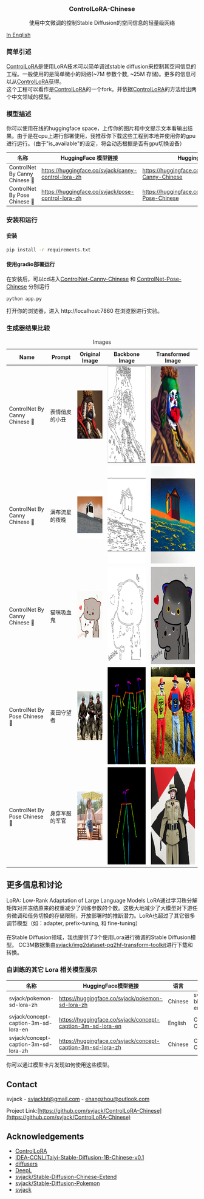 <!-- PROJECT LOGO -->
<br />
<p align="center">
  <h3 align="center">ControlLoRA-Chinese</h3>

  <p align="center">
   		 使用中文微调的控制Stable Diffusion的空间信息的轻量级网络
    <br />
  </p>
</p>

[In English](README_EN.md)

### 简单引述
[ControlLoRA](https://github.com/HighCWu/ControlLoRA)是使用LoRA技术可以简单调试stable diffusion来控制其空间信息的工程。一般使用的是简单微小的网络(~7M 参数个数, ~25M 存储)。更多的信息可以从[ControlLoRA](https://github.com/HighCWu/ControlLoRA)获得。<br/>
这个工程可以看作是[ControlLoRA](https://github.com/HighCWu/ControlLoRA)的一个fork。并依据[ControlLoRA](https://github.com/HighCWu/ControlLoRA)的方法给出两个中文领域的模型。<br/>

### 模型描述
你可以使用在线的huggingface space，上传你的图片和中文提示文本看输出结果。由于是在cpu上进行部署使用，我推荐你下载这些工程到本地并使用你的gpu进行运行。（由于"is_available"的设定，将会动态根据是否有gpu切换设备）

|名称 |HuggingFace 模型链接| HuggingFace 空间链接|
|---------|--------|-------|
|ControlNet By Canny Chinese 🔪| https://huggingface.co/svjack/canny-control-lora-zh | https://huggingface.co/spaces/svjack/ControlNet-Canny-Chinese |
|ControlNet By Pose Chinese 🏃| https://huggingface.co/svjack/pose-control-lora-zh | https://huggingface.co/spaces/svjack/ControlNet-Pose-Chinese |

### 安装和运行

#### 安装
```bash
pip install -r requirements.txt
```

#### 使用gradio部署运行
在安装后，可以cd进入[ControlNet-Canny-Chinese](ControlNet-Canny-Chinese) 和 [ControlNet-Pose-Chinese](ControlNet-Pose-Chinese) 分别运行
```bash
python app.py
```

打开你的浏览器，进入 http://localhost:7860 在浏览器进行实验。

<!--
'''
表情俏皮的小丑
满布流星的夜晚
猫咪吸血鬼
'''

'''
麦田守望者
身穿军服的军官
'''
-->

### 生成器结果比较
<table><caption>Images</caption>
<thead>
<tr>
<th>Name</th>
<th>Prompt</th>
<th colspan="1">Original Image</th>
<th colspan="1">Backbone Image</th>
<th colspan="1">Transformed Image</th>
</tr>
</thead>
<tbody>
<tr>
<td>ControlNet By Canny Chinese 🔪</td>
<td>表情俏皮的小丑</td>
<td><img src="imgs/Protector_Cromwell_style.png" alt="Girl in a jacket" width="128" height="128"></td>
<td><img src="imgs/cromwell_backbone.png" alt="Girl in a jacket" width="256" height="256"></td>
<td><img src="imgs/cromwell_clown.png" alt="Girl in a jacket" width="256" height="256"></td>
</tr>

<tr>
<td>ControlNet By Canny Chinese 🔪</td>
<td>满布流星的夜晚</td>
<td><img src="imgs/window.png" alt="Girl in a jacket" width="128" height="128"></td>
<td><img src="imgs/window_backbone.png" alt="Girl in a jacket" width="256" height="256"></td>
<td><img src="imgs/window_in_night.png" alt="Girl in a jacket" width="256" height="256"></td>
</tr>

<tr>
<td>ControlNet By Canny Chinese 🔪</td>
<td>猫咪吸血鬼</td>
<td><img src="imgs/cat.gif" alt="Girl in a jacket" width="128" height="128"></td>
<td><img src="imgs/cat_backbone.png" alt="Girl in a jacket" width="256" height="256"></td>
<td><img src="imgs/vampire_cat.png" alt="Girl in a jacket" width="256" height="256"></td>
</tr>

<tr>
<td>ControlNet By Pose Chinese 🏃</td>
<td>麦田守望者</td>
<td><img src="imgs/war.jpg" alt="Girl in a jacket" width="128" height="128"></td>
<td><img src="imgs/war_pose.png" alt="Girl in a jacket" width="256" height="256"></td>
<td><img src="imgs/catcher_in_the_rye.png" alt="Girl in a jacket" width="256" height="256"></td>
</tr>

<tr>
<td>ControlNet By Pose Chinese 🏃</td>
<td>身穿军服的军官</td>
<td><img src="imgs/woman.jpeg" alt="Girl in a jacket" width="128" height="128"></td>
<td><img src="imgs/woman_pose.png" alt="Girl in a jacket" width="256" height="256"></td>
<td><img src="imgs/man_in_uniform.png" alt="Girl in a jacket" width="256" height="256"></td>
</tr>

</tbody>
</table>


## 更多信息和讨论
LoRA: Low-Rank Adaptation of Large Language Models
LoRA通过学习秩分解矩阵对并冻结原来的权重减少了训练参数的个数。这极大地减少了大模型对下游任务微调和任务切换的存储限制，开放部署时的推断潜力。LoRA也超过了其它很多调节模型（如：adapter, prefix-tuning, 和 fine-tuning）
<br/>
<br/>
在Stable Diffusion领域，我也提供了3个使用Lora进行微调的Stable Diffusion模型。
CC3M数据集由[svjack/img2dataset-pq2hf-transform-toolkit](https://github.com/svjack/img2dataset-pq2hf-transform-toolkit)进行下载和转换。

### 自训练的其它 Lora 相关模型展示

|名称 |HuggingFace模型链接| 语言 | 微调数据集 |
|---------|--------|-------|-------|
| svjack/pokemon-sd-lora-zh | https://huggingface.co/svjack/pokemon-sd-lora-zh | Chinese | svjack/pokemon-blip-captions-en-zh |
| svjack/concept-caption-3m-sd-lora-en | https://huggingface.co/svjack/concept-caption-3m-sd-lora-en | English | Conceptual Captions (CC3M) |
| svjack/concept-caption-3m-sd-lora-zh | https://huggingface.co/svjack/concept-caption-3m-sd-lora-zh | Chinese | Conceptual Captions (CC3M) |

你可以通过模型卡片发现如何使用这些模型。

<!-- CONTACT -->
## Contact

<!--
Your Name - [@your_twitter](https://twitter.com/your_username) - email@example.com
-->
svjack - svjackbt@gmail.com - ehangzhou@outlook.com

<!--
Project Link: [https://github.com/your_username/repo_name](https://github.com/your_username/repo_name)
-->
Project Link:[https://github.com/svjack/ControlLoRA-Chinese](https://github.com/svjack/ControlLoRA-Chinese)


<!-- ACKNOWLEDGEMENTS -->
## Acknowledgements
<!--
* [GitHub Emoji Cheat Sheet](https://www.webpagefx.com/tools/emoji-cheat-sheet)
* [Img Shields](https://shields.io)
* [Choose an Open Source License](https://choosealicense.com)
* [GitHub Pages](https://pages.github.com)
* [Animate.css](https://daneden.github.io/animate.css)
* [Loaders.css](https://connoratherton.com/loaders)
* [Slick Carousel](https://kenwheeler.github.io/slick)
* [Smooth Scroll](https://github.com/cferdinandi/smooth-scroll)
* [Sticky Kit](http://leafo.net/sticky-kit)
* [JVectorMap](http://jvectormap.com)
* [Font Awesome](https://fontawesome.com)
* [Stable Diffusion](https://stability.ai/blog/stable-diffusion-public-release)
-->
* [ControlLoRA](https://github.com/HighCWu/ControlLoRA)
* [IDEA-CCNL/Taiyi-Stable-Diffusion-1B-Chinese-v0.1](https://huggingface.co/IDEA-CCNL/Taiyi-Stable-Diffusion-1B-Chinese-v0.1)
* [diffusers](https://github.com/huggingface/diffusers)
* [DeepL](https://www.deepl.com/translator)
* [svjack/Stable-Diffusion-Chinese-Extend](https://github.com/svjack/Stable-Diffusion-Chinese-Extend)
* [svjack/Stable-Diffusion-Pokemon](https://github.com/svjack/Stable-Diffusion-Pokemon)
* [svjack](https://huggingface.co/svjack)
